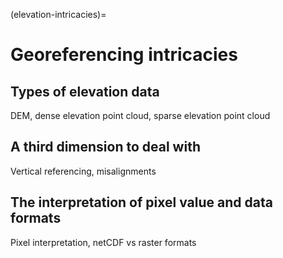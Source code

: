 (elevation-intricacies)=
# Georeferencing intricacies

## Types of elevation data

DEM, dense elevation point cloud, sparse elevation point cloud

## A third dimension to deal with

Vertical referencing, misalignments

## The interpretation of pixel value and data formats

Pixel interpretation, netCDF vs raster formats
